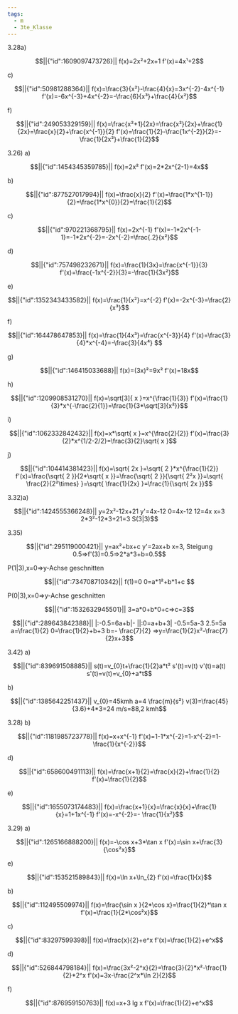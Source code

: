 ```yaml
---
tags:
  - m
  - 3te_Klasse
---
```

3.28a)
```math
||{"id":1609097473726}||

f(x)=2x²+2x+1
f'(x)=4x¹+2
```
c)
```math
||{"id":50981288364}||

f(x)=\frac{3}{x²}-\frac{4}{x}=3x^{-2}-4x^{-1}
f'(x)=-6x^{-3}+4x^{-2}=-\frac{6}{x³}+\frac{4}{x²}
```
f)
```math
||{"id":249053329159}||

f(x)=\frac{x²+1}{2x}=\frac{x²}{2x}+\frac{1}{2x}=\frac{x}{2}+\frac{x^{-1}}{2}
f'(x)=\frac{1}{2}-\frac{1x^{-2}}{2}=-\frac{1}{2x²}+\frac{1}{2}
```
3.26)
a)
```math
||{"id":1454345359785}||

f(x)=2x²
f'(x)=2*2x^{2-1}=4x
```
b)
```math
||{"id":877527017994}||

f(x)=\frac{x}{2}
f'(x)=\frac{1*x^{1-1}}{2}=\frac{1*x^{0}}{2}=\frac{1}{2}
```

c)
```math
||{"id":970221368795}||

f(x)=2x^{-1}
f'(x)=-1*2x^{-1-1}=-1*2x^{-2}=-2x^{-2}=\frac{.2}{x²}
```
d)
```math
||{"id":757498232671}||

f(x)=\frac{1}{3x}=\frac{x^{-1}}{3}
f'(x)=\frac{-1x^{-2}}{3}=-\frac{1}{3x²}
```
e)
```math
||{"id":1352343433582}||

f(x)=\frac{1}{x²}=x^{-2}
f'(x)=-2x^{-3}=\frac{2}{x³}
```
f)
```math
||{"id":164478647853}||

f(x)=\frac{1}{4x³}=\frac{x^{-3}}{4}
f'(x)=\frac{3}{4}*x^{-4}=-\frac{3}{4x⁴} 
```
g)
```math
||{"id":146415033688}||

f(x)=(3x)²=9x²
f'(x)=18x
```
h)
```math
||{"id":1209908531270}||

f(x)=\sqrt[3]{ x }=x^{\frac{1}{3}}
f'(x)=\frac{1}{3}*x^{-\frac{2}{1}}=\frac{1}{3*\sqrt[3]{x²}}
```
i)
```math
||{"id":1062332842432}||

f(x)=x*\sqrt{ x }=x^{\frac{2}{2}}
f'(x)=\frac{3}{2}*x^{1/2-2/2}=\frac{3}{2}\sqrt{ x }
```
j)
```math
||{"id":104414381423}||

f(x)=\sqrt{ 2x }=\sqrt{ 2 }*x^{\frac{1}{2}}
f'(x)=\frac{\sqrt{ 2 }}{2*\sqrt{ x }}=\frac{\sqrt{ 2 }}{\sqrt{ 2²x }}=\sqrt{ \frac{2}{2²\times} }=\sqrt{ \frac{1}{2x} }=\frac{1}{\sqrt{ 2x }}
```
3.32)a)
```math
||{"id":1424555366248}||

y=2x²-12x+21
y'=4x-12
0=4x-12 
12=4x
x=3
2*3²-12*3+21=3
S(3|3)
```
3.35)
```math
||{"id":295119000421}||

y=ax²+bx+c
y'=2ax+b
x=3, Steigung 0.5⇒f'(3)=0.5⇒2*a*3+b=0.5
```
P(1|3),x=0⇒y-Achse geschnitten
```math
||{"id":734708710342}||

f(1)=0
0=a*1²+b*1+c

```
P(0|3),x=0⇒y-Achse geschnitten
```math
||{"id":1532632945501}||

3=a*0+b*0+c⇒c=3
```
```math
||{"id":289643842388}||

|:-0.5=6a+b|-
||:0=a+b+3|
-0.5=5a-3
2.5=5a
a=\frac{1}{2}
0=\frac{1}{2}+b+3
b=- \frac{7}{2}
⇒y=\frac{1}{2}x²-\frac{7}{2}x+3
```
3.42)
a)
```math
||{"id":839691508885}||

s(t)=v_{0}t+\frac{1}{2}a*t²
s'(t)=v(t)
v'(t)=a(t)
s'(t)=v(t)=v_{0}+a*t
```
b)
```math
||{"id":1385642251437}||

v_{0}=45kmh
a=4 \frac{m}{s²}
v(3)=\frac{45}{3.6}+4*3=24 m/s=88,2 kmh
```
3.28)
b)
```math
||{"id":1181985723778}||

f(x)=x+x^{-1}
f'(x)=1-1*x^{-2}=1-x^{-2}=1-\frac{1}{x^{-2}}
```
d)
```math
||{"id":658600491113}||

f(x)=\frac{x+1}{2}=\frac{x}{2}+\frac{1}{2}
f'(x)=\frac{1}{2}
```

e)
```math
||{"id":1655073174483}||

f(x)=\frac{x+1}{x}=\frac{x}{x}+\frac{1}{x}=1+1x^{-1}
f'(x)=-x^{-2}=- \frac{1}{x²}
```
3.29)
a)
```math
||{"id":1265166888200}||

f(x)=-\cos x+3*\tan x
f'(x)=\sin x+\frac{3}{\cos²x}
```
e)
```math
||{"id":153521589843}||

f(x)=\ln x+\ln_{2}
f'(x)=\frac{1}{x}
```
b)
```math
||{"id":112495509974}||

f(x)=\frac{\sin x }{2*\cos x}=\frac{1}{2}*\tan x
f'(x)=\frac{1}{2*\cos²x}
```
c)
```math
||{"id":83297599398}||

f(x)=\frac{x}{2}+e^x
f'(x)=\frac{1}{2}+e^x
```
d)
```math
||{"id":526844798184}||

f(x)=\frac{3x²-2^x}{2}=\frac{3}{2}*x²-\frac{1}{2}*2^x
f'(x)=3x-\frac{2^x*\ln 2}{2}
```
f)
```math
||{"id":876959150763}||

f(x)=x+3 lg x
f'(x)=\frac{1}{2}+e^x
```
